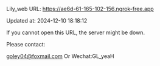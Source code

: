 Lily_web URL: https://ae6d-61-165-102-156.ngrok-free.app

Updated at: 2024-12-10 18:18:12

If you cannot open this URL, the server might be down.

Please contact: 

goley04@foxmail.com Or Wechat:GL_yeaH